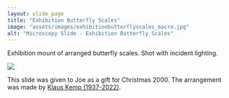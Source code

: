 ```yaml
---
layout: slide_page
title: "Exhibition Butterfly Scales"
image: "assets/images/exhibitionbutterflyscales_macro.jpg"
alt: "Microscopy Slide - Exhibition Butterfly Scales"
---
```


Exhibition mount of arranged butterfly scales. Shot with incident lighting.

<img src="{{ site.baseurl }}/assets/images/exhibitionbutterflyscales_micro.jpg">

This slide was given to Joe as a gift for Christmas 2000. The arrangement was made by [Klaus Kemp (1937-2022)](https://diatomsamples.weebly.com/klaus-kemp-in-memoriam.html). 